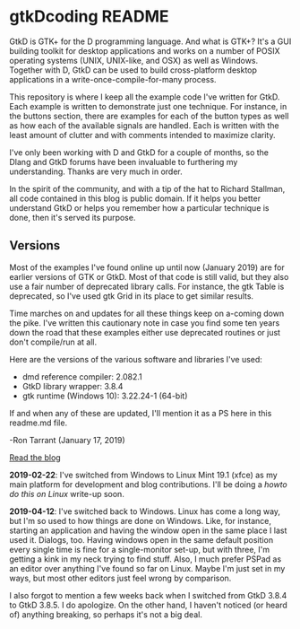 # gtkDcoding README
GtkD is GTK+ for the D programming language. And what is GTK+? It's a GUI building toolkit for desktop applications and works on a number of POSIX operating systems (UNIX, UNIX-like, and OSX) as well as Windows. Together with D, GtkD can be used to build cross-platform desktop applications in a write-once-compile-for-many process.

This repository is where I keep all the example code I've written for GtkD. Each example is written to demonstrate just one technique. For instance, in the buttons section, there are examples for each of the button types as well as how each of the available signals are handled. Each is written with the least amount of clutter and with comments intended to maximize clarity.

I've only been working with D and GtkD for a couple of months, so the Dlang and GtkD forums have been invaluable to furthering my understanding. Thanks are very much in order.

In the spirit of the community, and with a tip of the hat to Richard Stallman, all code contained in this blog is public domain. If it helps you better understand GtkD or helps you remember how a particular technique is done, then it's served its purpose.

## Versions
Most of the examples I've found online up until now (January 2019) are for earlier versions of GTK or GtkD. Most of that code is still valid, but they also use a fair number of deprecated library calls. For instance, the gtk Table is deprecated, so I've used gtk Grid in its place to get similar results. 

Time marches on and updates for all these things keep on a-coming down the pike. I've written this cautionary note in case you find some ten years down the road that these examples either use deprecated routines or just don't compile/run at all.

Here are the versions of the various software and libraries I've used:

- dmd reference compiler: 2.082.1 
- GtkD library wrapper: 3.8.4
- gtk runtime (Windows 10): 3.22.24-1 (64-bit) 

If and when any of these are updated, I'll mention it as a PS here in this readme.md file.

-Ron Tarrant
(January 17, 2019)

[Read the blog](http://gtkDcoding.com)

**2019-02-22**: I've switched from Windows to Linux Mint 19.1 (xfce) as my main platform for development and blog contributions. I'll be doing a *howto do this on Linux* write-up soon.

**2019-04-12**: I've switched back to Windows. Linux has come a long way, but I'm so used to how things are done on Windows. Like, for instance, starting an application and having the window open in the same place I last used it. Dialogs, too. Having windows open in the same default position every single time is fine for a single-monitor set-up, but with three, I'm getting a kink in my neck trying to find stuff. Also, I much prefer PSPad as an editor over anything I've found so far on Linux. Maybe I'm just set in my ways, but most other editors just feel wrong by comparison.

I also forgot to mention a few weeks back when I switched from GtkD 3.8.4 to GtkD 3.8.5. I do apologize. On the other hand, I haven't noticed (or heard of) anything breaking, so perhaps it's not a big deal.
